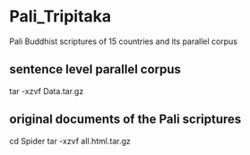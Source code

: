 # Pali_Tripitaka

Pali Buddhist scriptures of 15 countries and its parallel corpus  

## sentence level parallel corpus 
tar -xzvf Data.tar.gz

## original documents of the Pali scriptures
cd Spider 
tar -xzvf all.html.tar.gz
